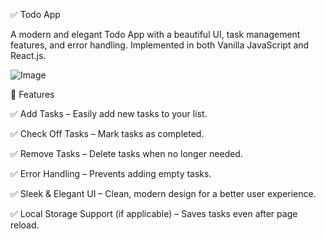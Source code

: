 ✅ Todo App


A modern and elegant Todo App with a beautiful UI, task management features, and error handling. Implemented in both Vanilla JavaScript and React.js.

![Image](https://github.com/user-attachments/assets/e778c9a6-d754-452a-9c00-5ef382ae23bf)

🌟 Features


✅ Add Tasks – Easily add new tasks to your list.


✅ Check Off Tasks – Mark tasks as completed.


✅ Remove Tasks – Delete tasks when no longer needed.


✅ Error Handling – Prevents adding empty tasks.


✅ Sleek & Elegant UI – Clean, modern design for a better user experience.


✅ Local Storage Support (if applicable) – Saves tasks even after page reload.
